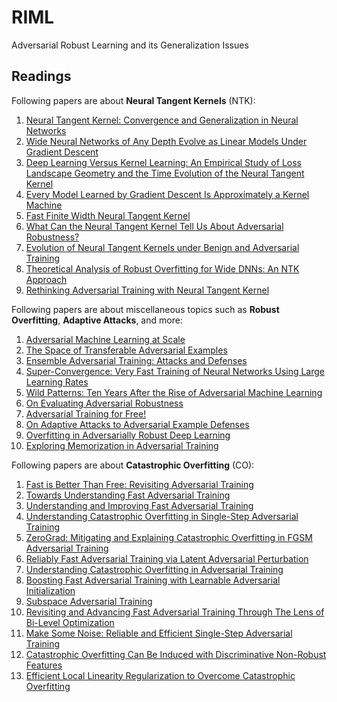 # RIML
Adversarial Robust Learning and its Generalization Issues 

## Readings
Following papers are about **Neural Tangent Kernels** (NTK):
1.  [Neural Tangent Kernel: Convergence and Generalization in Neural Networks](https://arxiv.org/abs/1806.07572)
2.  [Wide Neural Networks of Any Depth Evolve as Linear Models Under Gradient Descent](https://arxiv.org/abs/1902.06720)
3.  [Deep Learning Versus Kernel Learning: An Empirical Study of Loss Landscape Geometry and the Time Evolution of the Neural Tangent Kernel](https://arxiv.org/abs/2010.15110)
4.  [Every Model Learned by Gradient Descent Is Approximately a Kernel Machine](https://arxiv.org/abs/2012.00152)
5.  [Fast Finite Width Neural Tangent Kernel](https://arxiv.org/abs/2206.08720)
6.  [What Can the Neural Tangent Kernel Tell Us About Adversarial Robustness?](https://arxiv.org/abs/2210.05577)
7.  [Evolution of Neural Tangent Kernels under Benign and Adversarial Training](https://arxiv.org/abs/2210.12030)
8.  [Theoretical Analysis of Robust Overfitting for Wide DNNs: An NTK Approach](https://arxiv.org/abs/2310.06112)
9.  [Rethinking Adversarial Training with Neural Tangent Kernel](https://arxiv.org/abs/2312.02236)

Following papers are about miscellaneous topics such as **Robust Overfitting**, **Adaptive Attacks**, and more:
1.  [Adversarial Machine Learning at Scale](https://arxiv.org/abs/1611.01236)
2.  [The Space of Transferable Adversarial Examples](https://arxiv.org/abs/1704.03453)
3.  [Ensemble Adversarial Training: Attacks and Defenses](https://arxiv.org/abs/1705.07204)
4.  [Super-Convergence: Very Fast Training of Neural Networks Using Large Learning Rates](https://arxiv.org/abs/1708.07120)
5.  [Wild Patterns: Ten Years After the Rise of Adversarial Machine Learning](https://arxiv.org/abs/1712.03141)
6.  [On Evaluating Adversarial Robustness](https://arxiv.org/abs/1902.06705)
7.  [Adversarial Training for Free!](https://arxiv.org/abs/1904.12843)
8.  [On Adaptive Attacks to Adversarial Example Defenses](https://arxiv.org/abs/2002.08347)
9.  [Overfitting in Adversarially Robust Deep Learning](https://arxiv.org/abs/2002.11569)
10. [Exploring Memorization in Adversarial Training](https://arxiv.org/abs/2106.01606)

Following papers are about **Catastrophic Overfitting** (CO):

1.  [Fast is Better Than Free: Revisiting Adversarial Training](https://arxiv.org/abs/2001.03994)
2.  [Towards Understanding Fast Adversarial Training](https://arxiv.org/abs/2006.03089)
3.  [Understanding and Improving Fast Adversarial Training](https://arxiv.org/abs/2007.02617)
4.  [Understanding Catastrophic Overfitting in Single-Step Adversarial Training](https://arxiv.org/abs/2010.01799)
5.  [ZeroGrad: Mitigating and Explaining Catastrophic Overfitting in FGSM Adversarial Training](https://arxiv.org/abs/2103.15476)
6.  [Reliably Fast Adversarial Training via Latent Adversarial Perturbation](https://arxiv.org/abs/2104.01575)
7.  [Understanding Catastrophic Overfitting in Adversarial Training](https://arxiv.org/abs/2105.02942)
8.  [Boosting Fast Adversarial Training with Learnable Adversarial Initialization](https://arxiv.org/abs/2110.05007)
9.  [Subspace Adversarial Training](https://arxiv.org/abs/2111.12229)
10. [Revisiting and Advancing Fast Adversarial Training Through The Lens of Bi-Level Optimization](https://arxiv.org/abs/2112.12376)
11. [Make Some Noise: Reliable and Efficient Single-Step Adversarial Training](https://arxiv.org/abs/2202.01181)
12. [Catastrophic Overfitting Can Be Induced with Discriminative Non-Robust Features](https://arxiv.org/abs/2206.08242)
13. [Efficient Local Linearity Regularization to Overcome Catastrophic Overfitting](https://arxiv.org/abs/2401.11618)
